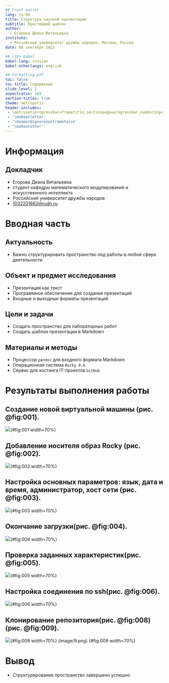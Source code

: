 ```yaml
---
## Front matter
lang: ru-RU
title: Структура научной презентации
subtitle: Простейший шаблон
author:
  - Егорова Диана Витальевна
institute:
  - Российский университет дружбы народов, Москва, Россия
date: 08 сентября 2023

## i18n babel
babel-lang: russian
babel-otherlangs: english

## Formatting pdf
toc: false
toc-title: Содержание
slide_level: 2
aspectratio: 169
section-titles: true
theme: metropolis
header-includes:
 - \metroset{progressbar=frametitle,sectionpage=progressbar,numbering=fraction}
 - '\makeatletter'
 - '\beamer@ignorenonframefalse'
 - '\makeatother'
---
```


# Информация

## Докладчик


  * Егорова Диана Витальевна
  * студент кафедры математического модулирования и искусственного интеллекта
  * Российский университет дружбы народов
  * [1032201662@rudn.ru](mailto:1032201662@rudn.ru)

# Вводная часть

## Актуальность

- Важно структурировать пространство под работы в любой сфере деятельности

## Объект и предмет исследования

- Презентация как текст
- Программное обеспечение для создания презентаций
- Входные и выходные форматы презентаций

## Цели и задачи

- Создать пространство для лабораторных работ
- Создать шаблон презентации в Markdown

## Материалы и методы

- Процессор `pandoc` для входного формата Markdown
- Операционная система `Rocky 8.6`
- Сервис для хостинга IT-проектов `GitHub`

# Результаты выполнения работы

## Создание новой виртуальной машины (рис. @fig:001).

![](image/1.png){#fig:001 width=70%}

## Добавление носителя образ Rocky (рис. @fig:002).

![](image/2.png){#fig:002 width=70%}

## Настройка основных параметров: язык, дата и время, администратор, хост сети (рис. @fig:003).

![](image/3.png){#fig:003 width=70%}

## Окончание загрузки(рис. @fig:004).

![](image/4.png){#fig:004 width=70%}

## Проверка заданных характеристик(рис. @fig:005).

![](image/5.png){#fig:005 width=70%}

## Настройка соединения по ssh(рис. @fig:006).

![](image/6.png){#fig:006 width=70%}

## Клонирование репозитория(рис. @fig:008) (рис. @fig:009).

![](image/8.png){#fig:008 width=70%} (image/9.png) {#fig:009 width=70%}


# Вывод

- Структурирование пространство завершено успешно


